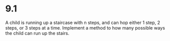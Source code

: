 # 9.1

A child is running up a staircase with n steps, and can hop either 1 step, 2 steps, or 3 steps at a time. Implement a method to how many possible ways the child can run up the stairs.
